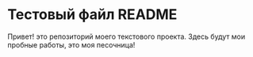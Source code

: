 # Тестовый файл README

Привет! это репозиторий моего текстового проекта.
Здесь будут мои пробные работы, это моя песочница!
